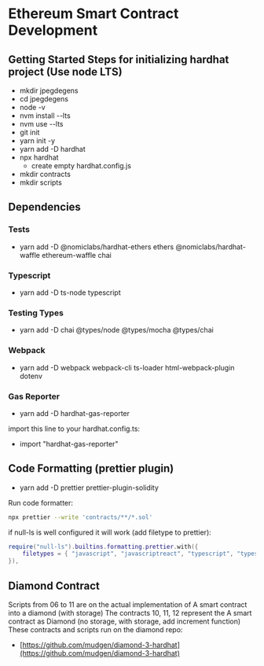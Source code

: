 # Ethereum Smart Contract Development

## Getting Started Steps for initializing hardhat project (Use node LTS)

- mkdir jpegdegens
- cd jpegdegens
- node -v
- nvm install --lts
- nvm use --lts
- git init
- yarn init -y
- yarn add -D hardhat
- npx hardhat
  - create empty hardhat.config.js
- mkdir contracts
- mkdir scripts

## Dependencies

### Tests

- yarn add -D @nomiclabs/hardhat-ethers ethers @nomiclabs/hardhat-waffle ethereum-waffle chai

### Typescript

- yarn add -D ts-node typescript

### Testing Types

- yarn add -D chai @types/node @types/mocha @types/chai

### Webpack

- yarn add -D webpack webpack-cli ts-loader html-webpack-plugin dotenv

### Gas Reporter

- yarn add -D hardhat-gas-reporter

import this line to your hardhat.config.ts:

- import "hardhat-gas-reporter"

## Code Formatting (prettier plugin)

- yarn add -D prettier prettier-plugin-solidity

Run code formatter:

```bash
npx prettier --write 'contracts/**/*.sol'
```

if null-ls is well configured it will work (add filetype to prettier):

```lua
require("null-ls").builtins.formatting.prettier.with({
    filetypes = { "javascript", "javascriptreact", "typescript", "typescriptreact", "vue", "css", "scss", "less", "html", "json", "jsonc", "yaml", "markdown", "markdown.mdx", "graphql", "handlebars", "solidity" },
}),
```

## Diamond Contract

Scripts from 06 to 11 are on the actual implementation of A smart contract into a diamond (with storage)
The contracts 10, 11, 12 represent the A smart contract as Diamond (no storage, with storage, add increment function)
These contracts and scripts run on the diamond repo:

- [https://github.com/mudgen/diamond-3-hardhat](https://github.com/mudgen/diamond-3-hardhat)
